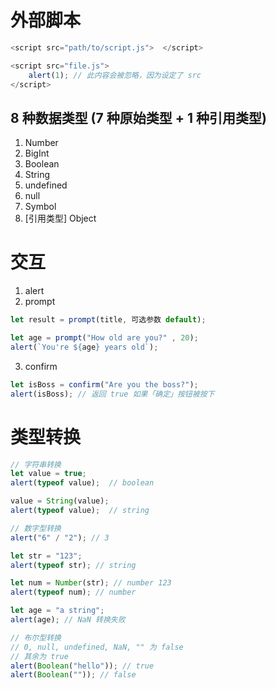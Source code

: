 
# 外部脚本

```js
<script src="path/to/script.js">  </script>
```

```js
<script src="file.js">
    alert(1); // 此内容会被忽略，因为设定了 src
</script>
```

## 8 种数据类型 (7 种原始类型 + 1 种引用类型)
1. Number
2. BigInt
3. Boolean
4. String
5. undefined
6. null
7. Symbol
8. [引用类型] Object

# 交互
1. alert
2. prompt
```javascript
let result = prompt(title, 可选参数 default);

let age = prompt("How old are you?" , 20);
alert(`You're ${age} years old`);
```
3. confirm
```javascript
let isBoss = confirm("Are you the boss?");
alert(isBoss); // 返回 true 如果「确定」按钮被按下
```

# 类型转换
```javascript
// 字符串转换
let value = true;
alert(typeof value);  // boolean

value = String(value);
alert(typeof value);  // string

// 数字型转换
alert("6" / "2"); // 3

let str = "123";
alert(typeof str); // string

let num = Number(str); // number 123
alert(typeof num); // number

let age = "a string";
alert(age); // NaN 转换失败

// 布尔型转换
// 0, null, undefined, NaN, "" 为 false
// 其余为 true
alert(Boolean("hello")); // true
alert(Boolean("")); // false
```
